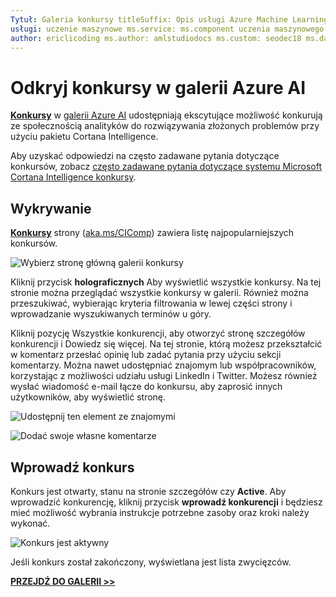 ```yaml
---
Tytuł: Galeria konkursy titleSuffix: Opis usługi Azure Machine Learning Studio: Dowiedz się, konkursy w galerii sztucznej Inteligencji platformy Azure. Umożliwia ekscytujące konkurują ze społecznością analityków danych w celu rozwiązywania złożonych problemów.
usługi: uczenie maszynowe ms.service: ms.component uczenia maszynowego: studio ms.topic: artykuł  
author: ericlicoding ms.author: amlstudiodocs ms.custom: seodec18 ms.date: 03/31/2017
---
```

# <a name="discover-competitions-in-the-azure-ai-gallery"></a>Odkryj konkursy w galerii Azure AI

**[Konkursy](https://gallery.cortanaintelligence.com/competitions)**  w [galerii Azure AI](http://gallery.cortanaintelligence.com) udostępniają ekscytujące możliwość konkurują ze społecznością analityków do rozwiązywania złożonych problemów przy użyciu pakietu Cortana Intelligence.

Aby uzyskać odpowiedzi na często zadawane pytania dotyczące konkursów, zobacz [często zadawane pytania dotyczące systemu Microsoft Cortana Intelligence konkursy](competition-faq.md).

## <a name="discover"></a>Wykrywanie
**[Konkursy](https://gallery.cortanaintelligence.com/competitions)** strony ([aka.ms/CIComp](https://aka.ms/CIComp)) zawiera listę najpopularniejszych konkursów.

![Wybierz stronę główną galerii konkursy](./media/gallery-competitions/select-competitions-in-gallery.png)

 
 Kliknij przycisk **holograficznych** Aby wyświetlić wszystkie konkursy.
Na tej stronie można przeglądać wszystkie konkursy w galerii. Również można przeszukiwać, wybierając kryteria filtrowania w lewej części strony i wprowadzanie wyszukiwanych terminów u góry.

 Kliknij pozycję Wszystkie konkurencji, aby otworzyć stronę szczegółów konkurencji i Dowiedz się więcej. Na tej stronie, którą możesz przekształcić w komentarz przesłać opinię lub zadać pytania przy użyciu sekcji komentarzy. Można nawet udostępniać znajomym lub współpracowników, korzystając z możliwości udziału usługi LinkedIn i Twitter. Możesz również wysłać wiadomość e-mail łącze do konkursu, aby zaprosić innych użytkowników, aby wyświetlić stronę.

![Udostępnij ten element ze znajomymi](./media/gallery-how-to-use-contribute-publish/share-links.png)

![Dodać swoje własne komentarze](./media/gallery-how-to-use-contribute-publish/comments.png)

## <a name="enter-a-competition"></a>Wprowadź konkurs
Konkurs jest otwarty, stanu na stronie szczegółów czy **Active**. Aby wprowadzić konkurencję, kliknij przycisk **wprowadź konkurencji** i będziesz mieć możliwość wybrania instrukcje potrzebne zasoby oraz kroki należy wykonać.

![Konkurs jest aktywny](media/gallery-competitions/open-competition.png)

Jeśli konkurs został zakończony, wyświetlana jest lista zwycięzców.

**[PRZEJDŹ DO GALERII &GT;&GT;](http://gallery.cortanaintelligence.com)**



